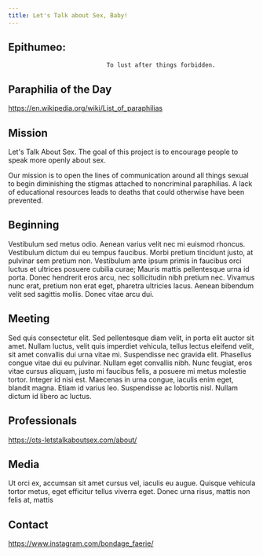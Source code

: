 ```yaml
---
title: Let's Talk about Sex, Baby!
---
```

## Epithumeo:

```
                            To lust after things forbidden.
```

## Paraphilia of the Day

https://en.wikipedia.org/wiki/List_of_paraphilias

## Mission

Let's Talk About Sex. The goal of this project is to encourage people to speak more openly about sex. 

Our mission is to open the lines of communication around all things sexual to begin diminishing the stigmas attached to noncriminal paraphilias. A lack of educational resources leads to deaths that could otherwise have been prevented. 

## Beginning

Vestibulum sed metus odio. Aenean varius velit nec mi euismod rhoncus. Vestibulum dictum dui eu tempus faucibus. Morbi pretium tincidunt justo, at pulvinar sem pretium non. Vestibulum ante ipsum primis in faucibus orci luctus et ultrices posuere cubilia curae; Mauris mattis pellentesque urna id porta. Donec hendrerit eros arcu, nec sollicitudin nibh pretium nec. Vivamus nunc erat, pretium non erat eget, pharetra ultricies lacus. Aenean bibendum velit sed sagittis mollis. Donec vitae arcu dui.

## Meeting

Sed quis consectetur elit. Sed pellentesque diam velit, in porta elit auctor sit amet. Nullam luctus, velit quis imperdiet vehicula, tellus lectus eleifend velit, sit amet convallis dui urna vitae mi. Suspendisse nec gravida elit. Phasellus congue vitae dui eu pulvinar. Nullam eget convallis nibh. Nunc feugiat, eros vitae cursus aliquam, justo mi faucibus felis, a posuere mi metus molestie tortor. Integer id nisi est. Maecenas in urna congue, iaculis enim eget, blandit magna. Etiam id varius leo. Suspendisse ac lobortis nisl. Nullam dictum id libero ac luctus.

## Professionals

https://ots-letstalkaboutsex.com/about/

## Media

Ut orci ex, accumsan sit amet cursus vel, iaculis eu augue. Quisque vehicula tortor metus, eget efficitur tellus viverra eget. Donec urna risus, mattis non felis at, mattis  

## Contact

https://www.instagram.com/bondage_faerie/